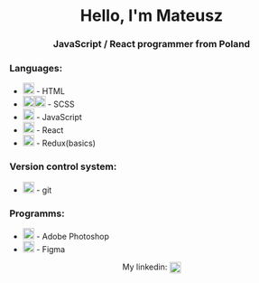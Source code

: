 <h1 align="center">Hello, I'm Mateusz</h1>
<h3 align="center">JavaScript / React programmer from Poland</h3>

<h3 align="left">Languages: </h3>
<ul>
  <li><img src="https://devicons.github.io/devicon/devicon.git/icons/html5/html5-original-wordmark.svg" alt="html5" width="20" height="20"/> - HTML</li>
  <li><img src="https://devicons.github.io/devicon/devicon.git/icons/css3/css3-original-wordmark.svg" alt="css3" width="20" height="20"/><img src="https://devicons.github.io/devicon/devicon.git/icons/sass/sass-original.svg" alt="sass" width="20" height="20"/> - SCSS</li>
  <li><img src="https://devicons.github.io/devicon/devicon.git/icons/javascript/javascript-original.svg" alt="javascript" width="20" height="20"/> - JavaScript</li>
  <li><img src="https://devicons.github.io/devicon/devicon.git/icons/react/react-original-wordmark.svg" alt="react" width="20" height="20"/> - React</li>
  <li><img src="https://devicons.github.io/devicon/devicon.git/icons/redux/redux-original.svg" alt="redux" width="20" height="20"/> - Redux(basics)</li>
</ul>
  
<h3 align="left">Version control system: </h3>
<ul>
  <li><img src="https://www.vectorlogo.zone/logos/git-scm/git-scm-icon.svg" alt="git" width="20" height="20"/>  - git</li>
</ul>

<h3 align="left">Programms: </h3>
<ul>
  <li><img src="https://devicons.github.io/devicon/devicon.git/icons/photoshop/photoshop-plain.svg" alt="photoshop" width="20" height="20"/>  - Adobe Photoshop</li>
  <li><img src="https://www.vectorlogo.zone/logos/figma/figma-icon.svg" alt="figma" width="20" height="20"/>  - Figma</li>
</ul>
  
<p align="center">
  My linkedin: <a href="https://linkedin.com/in/mateusz-greń" target="blank"><img align="center" src="https://cdn.jsdelivr.net/npm/simple-icons@3.0.1/icons/linkedin.svg" alt="mateusz-greń" height="20" width="20" /></a>
</p>

